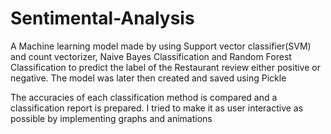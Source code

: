 # Sentimental-Analysis
 A Machine learning model made by using Support vector classifier(SVM) and count vectorizer, Naive Bayes Classification and Random Forest Classification to predict the label of the Restaurant review either positive or negative.
 The model was later then created and saved using Pickle
 
 The accuracies of each classification method is compared and a classification report is prepared.
 I tried to make it as user interactive as possible by implementing graphs and animations
 

